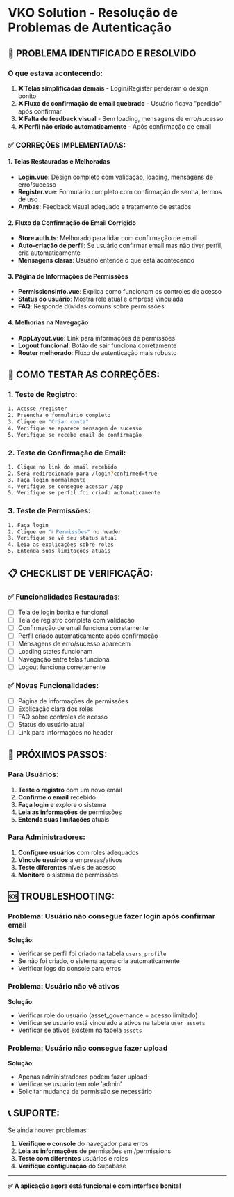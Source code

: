 # VKO Solution - Resolução de Problemas de Autenticação

## 🚨 **PROBLEMA IDENTIFICADO E RESOLVIDO**

### **O que estava acontecendo:**
1. **❌ Telas simplificadas demais** - Login/Register perderam o design bonito
2. **❌ Fluxo de confirmação de email quebrado** - Usuário ficava "perdido" após confirmar
3. **❌ Falta de feedback visual** - Sem loading, mensagens de erro/sucesso
4. **❌ Perfil não criado automaticamente** - Após confirmação de email

### **✅ CORREÇÕES IMPLEMENTADAS:**

#### **1. Telas Restauradas e Melhoradas**
- **Login.vue**: Design completo com validação, loading, mensagens de erro/sucesso
- **Register.vue**: Formulário completo com confirmação de senha, termos de uso
- **Ambas**: Feedback visual adequado e tratamento de estados

#### **2. Fluxo de Confirmação de Email Corrigido**
- **Store auth.ts**: Melhorado para lidar com confirmação de email
- **Auto-criação de perfil**: Se usuário confirmar email mas não tiver perfil, cria automaticamente
- **Mensagens claras**: Usuário entende o que está acontecendo

#### **3. Página de Informações de Permissões**
- **PermissionsInfo.vue**: Explica como funcionam os controles de acesso
- **Status do usuário**: Mostra role atual e empresa vinculada
- **FAQ**: Responde dúvidas comuns sobre permissões

#### **4. Melhorias na Navegação**
- **AppLayout.vue**: Link para informações de permissões
- **Logout funcional**: Botão de sair funciona corretamente
- **Router melhorado**: Fluxo de autenticação mais robusto

## 🔧 **COMO TESTAR AS CORREÇÕES:**

### **1. Teste de Registro:**
```bash
1. Acesse /register
2. Preencha o formulário completo
3. Clique em "Criar conta"
4. Verifique se aparece mensagem de sucesso
5. Verifique se recebe email de confirmação
```

### **2. Teste de Confirmação de Email:**
```bash
1. Clique no link do email recebido
2. Será redirecionado para /login?confirmed=true
3. Faça login normalmente
4. Verifique se consegue acessar /app
5. Verifique se perfil foi criado automaticamente
```

### **3. Teste de Permissões:**
```bash
1. Faça login
2. Clique em "ℹ️ Permissões" no header
3. Verifique se vê seu status atual
4. Leia as explicações sobre roles
5. Entenda suas limitações atuais
```

## 📋 **CHECKLIST DE VERIFICAÇÃO:**

### **✅ Funcionalidades Restauradas:**
- [ ] Tela de login bonita e funcional
- [ ] Tela de registro completa com validação
- [ ] Confirmação de email funciona corretamente
- [ ] Perfil criado automaticamente após confirmação
- [ ] Mensagens de erro/sucesso aparecem
- [ ] Loading states funcionam
- [ ] Navegação entre telas funciona
- [ ] Logout funciona corretamente

### **✅ Novas Funcionalidades:**
- [ ] Página de informações de permissões
- [ ] Explicação clara dos roles
- [ ] FAQ sobre controles de acesso
- [ ] Status do usuário atual
- [ ] Link para informações no header

## 🎯 **PRÓXIMOS PASSOS:**

### **Para Usuários:**
1. **Teste o registro** com um novo email
2. **Confirme o email** recebido
3. **Faça login** e explore o sistema
4. **Leia as informações** de permissões
5. **Entenda suas limitações** atuais

### **Para Administradores:**
1. **Configure usuários** com roles adequados
2. **Vincule usuários** a empresas/ativos
3. **Teste diferentes** níveis de acesso
4. **Monitore** o sistema de permissões

## 🆘 **TROUBLESHOOTING:**

### **Problema**: Usuário não consegue fazer login após confirmar email
**Solução**: 
- Verificar se perfil foi criado na tabela `users_profile`
- Se não foi criado, o sistema agora cria automaticamente
- Verificar logs do console para erros

### **Problema**: Usuário não vê ativos
**Solução**:
- Verificar role do usuário (asset_governance = acesso limitado)
- Verificar se usuário está vinculado a ativos na tabela `user_assets`
- Verificar se ativos existem na tabela `assets`

### **Problema**: Usuário não consegue fazer upload
**Solução**:
- Apenas administradores podem fazer upload
- Verificar se usuário tem role 'admin'
- Solicitar mudança de permissão se necessário

## 📞 **SUPORTE:**

Se ainda houver problemas:
1. **Verifique o console** do navegador para erros
2. **Leia as informações** de permissões em /permissions
3. **Teste com diferentes** usuários e roles
4. **Verifique configuração** do Supabase

---

**✅ A aplicação agora está funcional e com interface bonita!**
